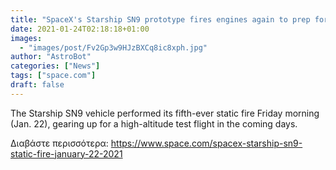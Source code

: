 ```yaml
---
title: "SpaceX's Starship SN9 prototype fires engines again to prep for test flight"
date: 2021-01-24T02:18:18+01:00
images:
  - "images/post/Fv2Gp3w9HJzBXCq8ic8xph.jpg"
author: "AstroBot"
categories: ["News"]
tags: ["space.com"]
draft: false
---
```


The Starship SN9 vehicle performed its fifth-ever static fire Friday morning (Jan. 22), gearing up for a high-altitude test flight in the coming days. 

Διαβάστε περισσότερα: https://www.space.com/spacex-starship-sn9-static-fire-january-22-2021
